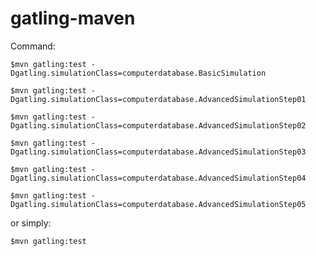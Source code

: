 gatling-maven
=============

Command:

    $mvn gatling:test -Dgatling.simulationClass=computerdatabase.BasicSimulation
    
    $mvn gatling:test -Dgatling.simulationClass=computerdatabase.AdvancedSimulationStep01
    
    $mvn gatling:test -Dgatling.simulationClass=computerdatabase.AdvancedSimulationStep02
    
    $mvn gatling:test -Dgatling.simulationClass=computerdatabase.AdvancedSimulationStep03
   
    $mvn gatling:test -Dgatling.simulationClass=computerdatabase.AdvancedSimulationStep04
    
    $mvn gatling:test -Dgatling.simulationClass=computerdatabase.AdvancedSimulationStep05

or simply:

    $mvn gatling:test
